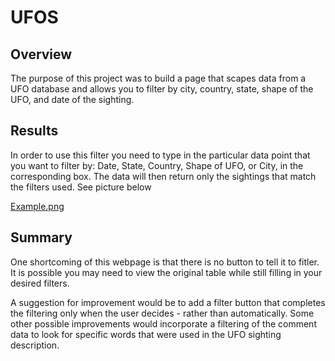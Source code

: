 # UFOS

## Overview

The purpose of this project was to build a page that scapes data from a UFO database and allows you to filter by city, country, state, shape of the UFO, and date of the sighting.

## Results

In order to use this filter you need to type in the particular data point that you want to filter by: Date, State, Country, Shape of UFO, or City, in the corresponding box. The data will then return only the sightings that match the filters used. See picture below

[Example.png]()

## Summary

One shortcoming of this webpage is that there is no button to tell it to fitler. It is possible you may need to view the original table while still filling in your desired filters.

A suggestion for improvement would be to add a filter button that completes the filtering only when the user decides - rather than automatically. Some other possible improvements would incorporate a filtering of the comment data to look for specific words that were used in the UFO sighting description.

